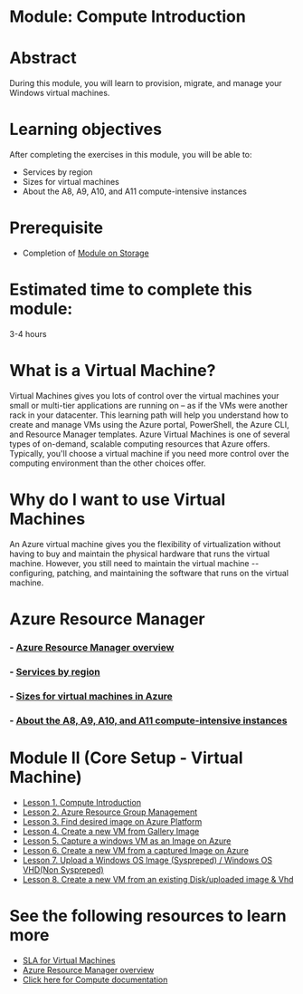 # Module: Compute Introduction

# Abstract

During this module, you will learn to provision, migrate, and manage your Windows virtual machines.

# Learning objectives
After completing the exercises in this module, you will be able to:
* Services by region
* Sizes for virtual machines
* About the A8, A9, A10, and A11 compute-intensive instances

# Prerequisite 
* Completion of [Module on Storage](https://github.com/Azure/onboarding-guidance/tree/master/windows/Module%20I)

# Estimated time to complete this module:
3-4 hours

# What is a Virtual Machine?
Virtual Machines gives you lots of control over the virtual machines your small or multi-tier applications are running on – as if the VMs were another rack in your datacenter. This learning path will help you understand how to create and manage VMs using the Azure portal, PowerShell, the Azure CLI, and Resource Manager templates.
Azure Virtual Machines is one of several types of on-demand, scalable computing resources that Azure offers. Typically, you'll choose a virtual machine if you need more control over the computing environment than the other choices offer.

# Why do I want to use Virtual Machines
An Azure virtual machine gives you the flexibility of virtualization without having to buy and maintain the physical hardware that runs the virtual machine. However, you still need to maintain the virtual machine -- configuring, patching, and maintaining the software that runs on the virtual machine.

# Azure Resource Manager
### - [Azure Resource Manager overview](https://azure.microsoft.com/en-us/documentation/articles/resource-group-overview/)
### - [Services by region](https://azure.microsoft.com/en-us/regions/#services)
### - [Sizes for virtual machines in Azure](https://azure.microsoft.com/en-gb/documentation/articles/virtual-machines-windows-sizes/)
### - [About the A8, A9, A10, and A11 compute-intensive instances](https://azure.microsoft.com/en-gb/documentation/articles/virtual-machines-windows-a8-a9-a10-a11-specs/)

# Module II (Core Setup - Virtual Machine)
* [Lesson 1. Compute Introduction](https://github.com/Azure/onboarding-guidance/blob/master/windows/Module%20II/L1-ComputeIntro.md)
* [Lesson 2. Azure Resource Group Management](https://github.com/Azure/onboarding-guidance/blob/master/windows/Module%20II/L2-AzureRMResourceGroupMgmt.md)
* [Lesson 3. Find desired image on Azure Platform](https://github.com/Azure/onboarding-guidance/blob/master/windows/Module%20II/L3-FindAPublishedImage.md)
* [Lesson 4. Create a new VM from Gallery Image](https://github.com/Azure/onboarding-guidance/blob/master/windows/Module%20II/L4-CreateVirtualMachineGI.md)
* [Lesson 5. Capture a windows VM as an Image on Azure](https://github.com/Azure/onboarding-guidance/blob/master/windows/Module%20II/L5-CaptureWindowsVMImage.md)
* [Lesson 6. Create a new VM from a captured Image on Azure](https://github.com/Azure/onboarding-guidance/blob/master/windows/Module%20II/L6-DeployCapturedVM.md)
* [Lesson 7. Upload a Windows OS Image (Syspreped) / Windows OS VHD(Non Syspreped)](https://github.com/Azure/onboarding-guidance/blob/master/windows/Module%20II/L7-UploadedVMfromOnpremise.md)
* [Lesson 8. Create a new VM from an existing Disk/uploaded image & Vhd](https://github.com/Azure/onboarding-guidance/blob/master/windows/Module%20II/L8-DeployVMuploadedVHD.md)

# See the following resources to learn more
* [SLA for Virtual Machines](https://azure.microsoft.com/en-us/support/legal/sla/virtual-machines/v1_2/)
* [Azure Resource Manager overview](https://azure.microsoft.com/en-us/documentation/articles/resource-group-overview/)
* [Click here for Compute documentation](https://azure.microsoft.com/en-us/documentation/services/virtual-machines/)
